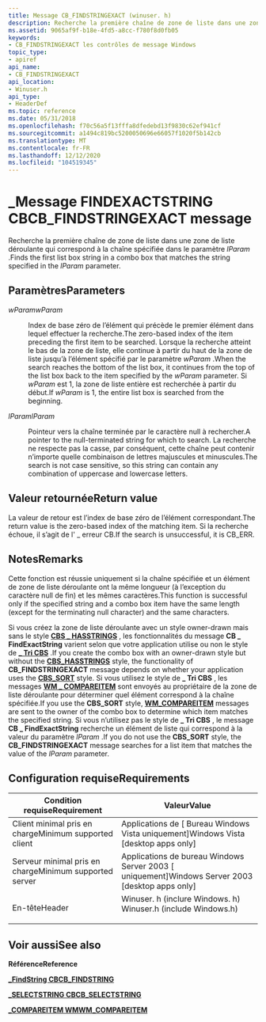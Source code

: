 ```yaml
---
title: Message CB_FINDSTRINGEXACT (winuser. h)
description: Recherche la première chaîne de zone de liste dans une zone de liste déroulante qui correspond à la chaîne spécifiée dans le paramètre lParam.
ms.assetid: 9065af9f-b18e-4fd5-a8cc-f780f8d0fb05
keywords:
- CB_FINDSTRINGEXACT les contrôles de message Windows
topic_type:
- apiref
api_name:
- CB_FINDSTRINGEXACT
api_location:
- Winuser.h
api_type:
- HeaderDef
ms.topic: reference
ms.date: 05/31/2018
ms.openlocfilehash: f70c56a5f13fffa8dfedebd13f9830c62ef941cf
ms.sourcegitcommit: a1494c819bc5200050696e66057f1020f5b142cb
ms.translationtype: MT
ms.contentlocale: fr-FR
ms.lasthandoff: 12/12/2020
ms.locfileid: "104519345"
---
```

# <a name="cb_findstringexact-message"></a><span data-ttu-id="0efec-104">\_Message FINDEXACTSTRING CB</span><span class="sxs-lookup"><span data-stu-id="0efec-104">CB\_FINDSTRINGEXACT message</span></span>

<span data-ttu-id="0efec-105">Recherche la première chaîne de zone de liste dans une zone de liste déroulante qui correspond à la chaîne spécifiée dans le paramètre *lParam* .</span><span class="sxs-lookup"><span data-stu-id="0efec-105">Finds the first list box string in a combo box that matches the string specified in the *lParam* parameter.</span></span>

## <a name="parameters"></a><span data-ttu-id="0efec-106">Paramètres</span><span class="sxs-lookup"><span data-stu-id="0efec-106">Parameters</span></span>

<dl> <dt>

<span data-ttu-id="0efec-107">*wParam*</span><span class="sxs-lookup"><span data-stu-id="0efec-107">*wParam*</span></span> 
</dt> <dd>

<span data-ttu-id="0efec-108">Index de base zéro de l’élément qui précède le premier élément dans lequel effectuer la recherche.</span><span class="sxs-lookup"><span data-stu-id="0efec-108">The zero-based index of the item preceding the first item to be searched.</span></span> <span data-ttu-id="0efec-109">Lorsque la recherche atteint le bas de la zone de liste, elle continue à partir du haut de la zone de liste jusqu’à l’élément spécifié par le paramètre *wParam* .</span><span class="sxs-lookup"><span data-stu-id="0efec-109">When the search reaches the bottom of the list box, it continues from the top of the list box back to the item specified by the *wParam* parameter.</span></span> <span data-ttu-id="0efec-110">Si *wParam* est 1, la zone de liste entière est recherchée à partir du début.</span><span class="sxs-lookup"><span data-stu-id="0efec-110">If *wParam* is  1, the entire list box is searched from the beginning.</span></span>

</dd> <dt>

<span data-ttu-id="0efec-111">*lParam*</span><span class="sxs-lookup"><span data-stu-id="0efec-111">*lParam*</span></span> 
</dt> <dd>

<span data-ttu-id="0efec-112">Pointeur vers la chaîne terminée par le caractère null à rechercher.</span><span class="sxs-lookup"><span data-stu-id="0efec-112">A pointer to the null-terminated string for which to search.</span></span> <span data-ttu-id="0efec-113">La recherche ne respecte pas la casse, par conséquent, cette chaîne peut contenir n’importe quelle combinaison de lettres majuscules et minuscules.</span><span class="sxs-lookup"><span data-stu-id="0efec-113">The search is not case sensitive, so this string can contain any combination of uppercase and lowercase letters.</span></span>

</dd> </dl>

## <a name="return-value"></a><span data-ttu-id="0efec-114">Valeur retournée</span><span class="sxs-lookup"><span data-stu-id="0efec-114">Return value</span></span>

<span data-ttu-id="0efec-115">La valeur de retour est l’index de base zéro de l’élément correspondant.</span><span class="sxs-lookup"><span data-stu-id="0efec-115">The return value is the zero-based index of the matching item.</span></span> <span data-ttu-id="0efec-116">Si la recherche échoue, il s’agit de l' \_ erreur CB.</span><span class="sxs-lookup"><span data-stu-id="0efec-116">If the search is unsuccessful, it is CB\_ERR.</span></span>

## <a name="remarks"></a><span data-ttu-id="0efec-117">Notes</span><span class="sxs-lookup"><span data-stu-id="0efec-117">Remarks</span></span>

<span data-ttu-id="0efec-118">Cette fonction est réussie uniquement si la chaîne spécifiée et un élément de zone de liste déroulante ont la même longueur (à l’exception du caractère null de fin) et les mêmes caractères.</span><span class="sxs-lookup"><span data-stu-id="0efec-118">This function is successful only if the specified string and a combo box item have the same length (except for the terminating null character) and the same characters.</span></span>

<span data-ttu-id="0efec-119">Si vous créez la zone de liste déroulante avec un style owner-drawn mais sans le style [**CBS \_ HASSTRINGS**](combo-box-styles.md) , les fonctionnalités du message **CB \_ FindExactString** varient selon que votre application utilise ou non le style de [**\_ Tri CBS**](combo-box-styles.md) .</span><span class="sxs-lookup"><span data-stu-id="0efec-119">If you create the combo box with an owner-drawn style but without the [**CBS\_HASSTRINGS**](combo-box-styles.md) style, the functionality of **CB\_FINDSTRINGEXACT** message depends on whether your application uses the [**CBS\_SORT**](combo-box-styles.md) style.</span></span> <span data-ttu-id="0efec-120">Si vous utilisez le style de **\_ Tri CBS** , les messages [**WM \_ COMPAREITEM**](wm-compareitem.md) sont envoyés au propriétaire de la zone de liste déroulante pour déterminer quel élément correspond à la chaîne spécifiée.</span><span class="sxs-lookup"><span data-stu-id="0efec-120">If you use the **CBS\_SORT** style, [**WM\_COMPAREITEM**](wm-compareitem.md) messages are sent to the owner of the combo box to determine which item matches the specified string.</span></span> <span data-ttu-id="0efec-121">Si vous n’utilisez pas le style de **\_ Tri CBS** , le message **CB \_ FindExactString** recherche un élément de liste qui correspond à la valeur du paramètre *lParam* .</span><span class="sxs-lookup"><span data-stu-id="0efec-121">If you do not use the **CBS\_SORT** style, the **CB\_FINDSTRINGEXACT** message searches for a list item that matches the value of the *lParam* parameter.</span></span>

## <a name="requirements"></a><span data-ttu-id="0efec-122">Configuration requise</span><span class="sxs-lookup"><span data-stu-id="0efec-122">Requirements</span></span>



| <span data-ttu-id="0efec-123">Condition requise</span><span class="sxs-lookup"><span data-stu-id="0efec-123">Requirement</span></span> | <span data-ttu-id="0efec-124">Valeur</span><span class="sxs-lookup"><span data-stu-id="0efec-124">Value</span></span> |
|-------------------------------------|----------------------------------------------------------------------------------------------------------|
| <span data-ttu-id="0efec-125">Client minimal pris en charge</span><span class="sxs-lookup"><span data-stu-id="0efec-125">Minimum supported client</span></span><br/> | <span data-ttu-id="0efec-126">Applications de \[ Bureau Windows Vista uniquement\]</span><span class="sxs-lookup"><span data-stu-id="0efec-126">Windows Vista \[desktop apps only\]</span></span><br/>                                                           |
| <span data-ttu-id="0efec-127">Serveur minimal pris en charge</span><span class="sxs-lookup"><span data-stu-id="0efec-127">Minimum supported server</span></span><br/> | <span data-ttu-id="0efec-128">Applications de bureau Windows Server 2003 \[ uniquement\]</span><span class="sxs-lookup"><span data-stu-id="0efec-128">Windows Server 2003 \[desktop apps only\]</span></span><br/>                                                     |
| <span data-ttu-id="0efec-129">En-tête</span><span class="sxs-lookup"><span data-stu-id="0efec-129">Header</span></span><br/>                   | <dl> <span data-ttu-id="0efec-130"><dt>Winuser. h (inclure Windows. h)</dt></span><span class="sxs-lookup"><span data-stu-id="0efec-130"><dt>Winuser.h (include Windows.h)</dt></span></span> </dl> |



## <a name="see-also"></a><span data-ttu-id="0efec-131">Voir aussi</span><span class="sxs-lookup"><span data-stu-id="0efec-131">See also</span></span>

<dl> <dt>

<span data-ttu-id="0efec-132">**Référence**</span><span class="sxs-lookup"><span data-stu-id="0efec-132">**Reference**</span></span>
</dt> <dt>

[<span data-ttu-id="0efec-133">**\_FindString CB**</span><span class="sxs-lookup"><span data-stu-id="0efec-133">**CB\_FINDSTRING**</span></span>](cb-findstring.md)
</dt> <dt>

[<span data-ttu-id="0efec-134">**\_SELECTSTRING CB**</span><span class="sxs-lookup"><span data-stu-id="0efec-134">**CB\_SELECTSTRING**</span></span>](cb-selectstring.md)
</dt> <dt>

[<span data-ttu-id="0efec-135">**\_COMPAREITEM WM**</span><span class="sxs-lookup"><span data-stu-id="0efec-135">**WM\_COMPAREITEM**</span></span>](wm-compareitem.md)
</dt> </dl>

 

 





